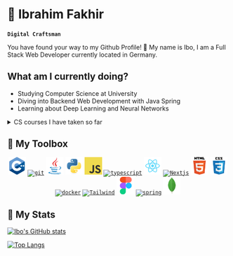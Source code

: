 # 👷‍ Ibrahim Fakhir 

**`Digital Craftsman`**

You have found your way to my Github Profile! 🥳 My name is Ibo, I am a Full Stack Web Developer currently located in Germany. 

## What am I currently doing?
- Studying Computer Science at University
- Diving into Backend Web Development with Java Spring<!-- - Elevating my React skills with Nextjs 13 -->
- Learning about Deep Learning and Neural Networks

<details>
    <summary>
        CS courses I have taken so far
    </summary>
    <h6><ul>
        <li>Algorithms and Data Structures</li>
        <li>Computer Architechture</li>
        <li>Discrete Maths</li>
        <li>Operating Systems</li>
        <li>Calculus</li>
        <li>Linear Algebra</li>
    </ul></h6>
</details>
    
## 🧰 My Toolbox
    
<div align="center"> 
    <code><a href="https://www.cplusplus.com/" title="C++" target="_blank"><img src="https://raw.githubusercontent.com/devicons/devicon/master/icons/cplusplus/cplusplus-original.svg" alt="cplusplus" width="40" height="40"/></a></code>
    <code><a href="https://git-scm.com/" title="Git" target="_blank"><img src="https://www.vectorlogo.zone/logos/git-scm/git-scm-icon.svg" alt="git" width="40" height="40"/></a></code>
    <code><a href="https://www.java.com" title="Java" target="_blank"><img src="https://raw.githubusercontent.com/devicons/devicon/master/icons/java/java-original.svg" alt="java" width="40" height="40"/></a></code>
    <code><a href="https://www.python.org" title="Python" target="_blank"><img src="https://raw.githubusercontent.com/devicons/devicon/master/icons/python/python-original.svg" alt="python" width="40" height="40"/></a></code>
    <code><a href="https://www.javascript.com/" title="JavaScript" target="_blank"><img src="https://raw.githubusercontent.com/github/explore/80688e429a7d4ef2fca1e82350fe8e3517d3494d/topics/javascript/javascript.png" alt="javascript" width="40" height="40"/></a></code>
    <code><a href="https://www.typescriptlang.org/" title="TypeScript" target="_blank"><img src="https://cdn.jsdelivr.net/gh/devicons/devicon/icons/typescript/typescript-original.svg" alt="typescript" width="40" height="40"/></a></code>
    <code><a href="https://reactjs.org/" title="React" target="_blank"><img src="https://raw.githubusercontent.com/github/explore/80688e429a7d4ef2fca1e82350fe8e3517d3494d/topics/react/react.png" alt="react" width="40" height="40"/></a></code>
    <code><a href="https://nextjs.org/" title="Nextjs" target="_blank"><img src="https://cdn.jsdelivr.net/gh/devicons/devicon/icons/nextjs/nextjs-line.svg" alt="Nextjs" width="40" height="40"/></a></code>
    <code><a href="https://developer.mozilla.org/en-US/docs/Web/HTML" title="HTML" target="_blank"><img src="https://raw.githubusercontent.com/github/explore/80688e429a7d4ef2fca1e82350fe8e3517d3494d/topics/html/html.png" alt="html" width="40" height="40"/></a></code>
    <code><a href="https://developer.mozilla.org/en-US/docs/Web/CSS" title="CSS" target="_blank"><img src="https://raw.githubusercontent.com/github/explore/80688e429a7d4ef2fca1e82350fe8e3517d3494d/topics/css/css.png" alt="css" width="40" height="40"/></a></code>
    <code><a href="https://www.docker.com/" title="Docker" target="_blank"><img src="https://cdn.jsdelivr.net/gh/devicons/devicon/icons/docker/docker-original.svg" alt="docker" width="40" height="40"/></a></code>
    <code><a href="https://tailwindcss.com" title="Tailwind" target="_blank"><img src="https://cdn.jsdelivr.net/gh/devicons/devicon/icons/tailwindcss/tailwindcss-plain.svg" alt="Tailwind" width="40" height="40"/></a></code>
    <code><a href="https://www.figma.com" title="Figma" target="_blank"><img src="https://raw.githubusercontent.com/devicons/devicon/master/icons/figma/figma-original.svg" alt="figma" width="40" height="40"/></a></code>
    <code><a href="https://spring.io/" title="Spring" target="_blank"><img src="https://avatars.githubusercontent.com/u/317776?s=200&v=4" alt="spring" width="40" height="40"/></a></code>
    <code><a href="https://www.mongodb.com/" title="MongoDB" target="_blank"><img src="https://raw.githubusercontent.com/devicons/devicon/master/icons/mongodb/mongodb-original.svg" alt="csharp" width="40" height="40"/></a></code>
</div>

## 🏁 My Stats 

<!--
<p align=left>
   <img align="left" src="https://github-readme-stats.vercel.app/api/top-langs/?username=IbrahimFakhir&theme=tokyonight" />
</p>

<p>&nbsp;<img align="center" src="https://github-readme-stats.vercel.app/api?username=IbrahimFakhir&show_icons=true&count_private=true&locale=en&theme=tokyonight" alt="IbrahimFakhir" /></p>
-->


[![Ibo's GitHub stats](https://github-readme-stats.vercel.app/api?username=IbrahimFakhir&showIcons=true&count_private=true&locale=en&theme=radical)](https://github.com/IbrahimFakhir/github-readme-stats)

[![Top Langs](https://github-readme-stats.vercel.app/api/top-langs/?username=IbrahimFakhir&theme=radical)](https://github.com/IbrahimFakhir/github-readme-stats)










